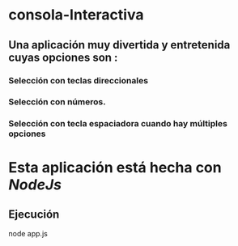 # consola-Interactiva

## Una aplicación  muy divertida y entretenida cuyas opciones son :

### Selección con teclas direccionales 
### Selección con números.
### Selección con tecla espaciadora cuando hay múltiples opciones 

# Esta aplicación está hecha con <em>NodeJs</em>


## Ejecución

<p>
node app.js
</p>

